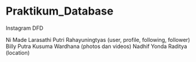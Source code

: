 # Praktikum_Database
Instagram DFD


Ni Made Larasathi Putri Rahayuningtyas (user, profile, following, follower)
Billy Putra Kusuma Wardhana (photos dan videos)
Nadhif Yonda Raditya (location)
